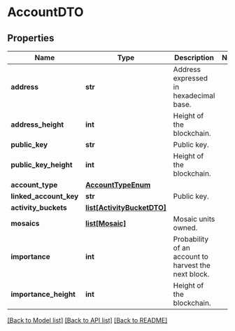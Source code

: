 # AccountDTO

## Properties
Name | Type | Description | Notes
------------ | ------------- | ------------- | -------------
**address** | **str** | Address expressed in hexadecimal base. | 
**address_height** | **int** | Height of the blockchain. | 
**public_key** | **str** | Public key. | 
**public_key_height** | **int** | Height of the blockchain. | 
**account_type** | [**AccountTypeEnum**](AccountTypeEnum.md) |  | 
**linked_account_key** | **str** | Public key. | 
**activity_buckets** | [**list[ActivityBucketDTO]**](ActivityBucketDTO.md) |  | 
**mosaics** | [**list[Mosaic]**](Mosaic.md) | Mosaic units owned. | 
**importance** | **int** | Probability of an account to harvest the next block. | 
**importance_height** | **int** | Height of the blockchain. | 

[[Back to Model list]](../README.md#documentation-for-models) [[Back to API list]](../README.md#documentation-for-api-endpoints) [[Back to README]](../README.md)


